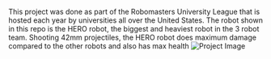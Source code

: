This project was done as part of the Robomasters University League that is hosted each year by universities all over the United States. The robot shown in this repo is the HERO robot, the biggest and heaviest robot in the 3 robot team. Shooting 42mm projectiles, the HERO robot does maximum damage compared to the other robots and also has max health 
![Project Image](https://example.com/project-image.png)
